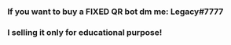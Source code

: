 ### If you want to buy a FIXED QR bot dm me: Legacy#7777

### I selling it only for educational purpose!
